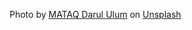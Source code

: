 Photo by <a href="https://unsplash.com/@mataqdarululum?utm_content=creditCopyText&utm_medium=referral&utm_source=unsplash">MATAQ Darul Ulum</a> on <a href="https://unsplash.com/photos/a-person-holding-a-smart-phone-in-their-hand-uhwBniYvTAU?utm_content=creditCopyText&utm_medium=referral&utm_source=unsplash">Unsplash</a>
  